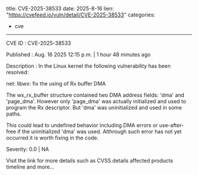  
title: CVE-2025-38533
date: 2025-8-16
lien: "https://cvefeed.io/vuln/detail/CVE-2025-38533"
categories:
  - cve
---

CVE ID : CVE-2025-38533

Published :  Aug. 16
2025
12:15 p.m. | 1 hour
48 minutes ago

Description : In the Linux kernel
the following vulnerability has been resolved:

net: libwx: fix the using of Rx buffer DMA

The wx_rx_buffer structure contained two DMA address fields: 'dma' and
'page_dma'. However
only 'page_dma' was actually initialized and used
to program the Rx descriptor. But 'dma' was uninitialized and used in
some paths.

This could lead to undefined behavior
including DMA errors or
use-after-free
if the uninitialized 'dma' was used. Althrough such
error has not yet occurred
it is worth fixing in the code.

Severity: 0.0 | NA

Visit the link for more details
such as CVSS details
affected products
timeline
and more...
